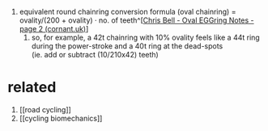 1. equivalent round chainring conversion formula (oval chainring) = ovality/(200 + ovality) · no. of teeth^[[Chris Bell - Oval EGGring Notes - page 2 (cornant.uk)](https://www.cornant.uk/info/ovals02.html)]
	1. so, for example, a 42t chainring with 10% ovality feels like a 44t ring during the power-stroke and a 40t ring at the dead-spots  (ie. add or subtract (10/210x42) teeth)

# related
1. [[road cycling]]
2. [[cycling biomechanics]]